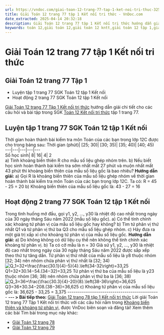 ```yaml
---
url: https://vndoc.com/giai-toan-12-trang-77-tap-1-ket-noi-tri-thuc-325647
title: Giải Toán 12 trang 77 tập 1 Kết nối tri thức - VnDoc.com
date_extracted: 2025-04-14 20:32:18
description: Giải Toán 12 trang 77 tập 1 Kết nối tri thức hướng dẫn giải chi tiết các câu hỏi và bài tập trong SGK Toán 12 Kết nối tri thức tập 1.
keywords: toán 12,giải toán 12,giải toán 12 kntt,giải toán 12 tập 1,giải toán 12 kết nối tri thức,toán 12 kết nối tri thức tập 1,toán 12 kết nối tri thức,Toán 12 KNTT Bài 9,giải Toán 12 Kết nối tri thức Bài 9,Toán 12 Kết nối tri thức bài 9,Toán 12 Kết nối tri thức bài 9 Khoảng biến thiên và khoảng tứ phân vị,Khoảng biến thiên và khoảng tứ phân vị,giải toán 12 trang 76,giải toán 12 trang 77,giải toán 12 trang 78,giải toán 12 trang 79,toán 12 trang 77,toán 12 trang 77 kết nối,giải toán 12 trang 77 kn
---
```


# Giải Toán 12 trang 77 tập 1 Kết nối tri thức
## **Giải Toán 12 trang 77 Tập 1**
  * Luyện tập 1 trang 77 SGK Toán 12 tập 1 Kết nối
  * Hoạt động 2 trang 77 SGK Toán 12 tập 1 Kết nối

[Giải Toán 12 trang 77 Tập 1 Kết nối tri thức](<https://vndoc.com/giai-toan-12-trang-77-tap-1-ket-noi-tri-thuc-325647>) hướng dẫn giải chi tiết cho các câu hỏi và bài tập trong SGK [Toán 12 Kết nối tri thức](<https://vndoc.com/toan-12-ket-noi-tri-thuc>) tập 1 trang 77.
## Luyện tập 1 trang 77 SGK Toán 12 tập 1 Kết nối
Thời gian hoàn thành bài kiểm tra môn Toán của các bạn trong lớp 12C được cho trong bảng sau:
Thời gian \(phút\)| \[25; 30\)| \[30; 35\)| \[35; 40\)| \[40; 45\)  
---|---|---|---|---  
Số học sinh| 8| 16| 4| 2  
a\) Tính khoảng biến thiên R cho mẫu số liệu ghép nhóm trên.
b\) Nếu biết học sinh hoàn thành bài kiểm tra sớm nhất mất 27 phút và muộn nhất mất 43 phút thì khoảng biến thiên của mẫu số liệu gốc là bao nhiêu?
**Hướng dẫn giải:**
a\) Gọi R là khoảng biến thiên của mẫu số liệu ghép nhóm về thời gian hoàn thành bài kiểm tra môn Toán của các bạn trong lớp 12C.
Ta có: R = 45 - 25 = 20
b\) Khoảng biến thiên của mẫu số liệu gốc là:
43 - 27 = 16
## Hoạt động 2 trang 77 SGK Toán 12 tập 1 Kết nối
Trong tình huống mở đầu, gọi y1, y2, …, y30 là nhiệt độ cao nhất trong ngày của 30 ngày tháng Sáu năm 2022 \(mẫu số liệu gốc\).
a\) Có thể tính chính xác khoảng tứ phân vị của mẫu số liệu gốc hay không?
b\) Tìm tứ phân vị thứ nhất Q1 và tứ phân vị thứ ba Q3 cho mẫu số liệu ghép nhóm.
c\) Hãy đưa ra một giá trị xấp xỉ cho khoảng tứ phân vị của mẫu số liệu gốc.
**Hướng dẫn giải:**
a\) Do không không có dữ liệu cụ thể nên không thể tính chính xác khoảng tứ phân vị.
b\) Ta có cỡ mẫu là n = 30
Giả sử y1, y2, …, y30 là nhiệt độ cao nhất trong ngày của 30 ngày tháng Sáu năm 2022 được sắp xếp theo thứ tự tăng dần.
Tứ phân vị thứ nhất của mẫu số liệu là y8 thuộc nhóm \[32; 34\) nên nhóm chứa phân vị thứ nhất là \[32; 34\)
![Q_1=32+\\frac{\\frac{30.1}{4}-5}{4}.\\left\(34-32\\right\)=33,25](https://i.vdoc.vn/data/image/blank.png)Q1=32+30.14−54.\(34−32\)=33,25
Tứ phân vị thứ ba của mẫu số liệu là y23 thuộc nhóm \[36; 38\) nên nhóm chứa phân vị thứ ba là \[36; 38\)
![Q_3=36+\\frac{\\frac{30.3}{4}-20}{8}.\\left\(38-36\\right\)=36,625](https://i.vdoc.vn/data/image/blank.png)Q3=36+30.34−208.\(38−36\)=36,625
c\) Khoảng tứ phân vị của mẫu số liệu gốc là:
36,625 - 33,25 = 3,375
\-----------------------------------------------
**\--- > Bài tiếp theo:** [Giải Toán 12 trang 78 tập 1 Kết nối tri thức](<https://vndoc.com/giai-toan-12-trang-78-tap-1-ket-noi-tri-thuc-325657>)
Lời giải Toán 12 trang 77 Tập 1 Kết nối tri thức với các câu hỏi nằm trong [Khoảng biến thiên và khoảng tứ phân vị](<https://vndoc.com/toan-12-ket-noi-tri-thuc-bai-9-khoang-bien-thien-va-khoang-tu-phan-vi-320384>), được VnDoc biên soạn và đăng tải\!
Xem thêm các bài Tìm bài trong mục này khác:
  * [Giải Toán 12 trang 78](</giai-toan-12-trang-78-tap-1-ket-noi-tri-thuc-325657>)
  * [Giải Toán 12 trang 79](</giai-toan-12-trang-79-tap-1-ket-noi-tri-thuc-325663>)

